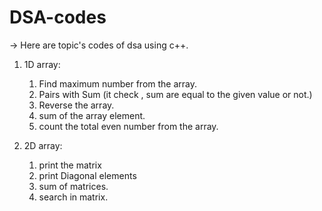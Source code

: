 # DSA-codes

-> Here are topic's codes of dsa using c++.
 1) 1D array:
     1) Find maximum number from the array.
     2) Pairs with Sum (it check , sum are equal to the given value or not.)
     3) Reverse the array.
     4) sum of the array element.
     5) count the total even number from the array.

 2) 2D array:
    1) print the matrix
    2) print Diagonal elements
    3) sum of matrices.
    4) search in matrix.
       


